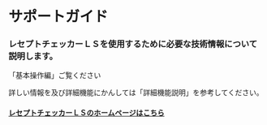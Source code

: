 # サポートガイド

### レセプトチェッカーＬＳを使用するために必要な技術情報について説明します。

「基本操作編」ご覧ください

詳しい情報を及び詳細機能にかんしては「詳細機能説明」を参考してください。







#### [レセプトチェッカーＬＳのホームページはこちら](https://receipt-checker.innorules-ai.com/)

#### 

　







